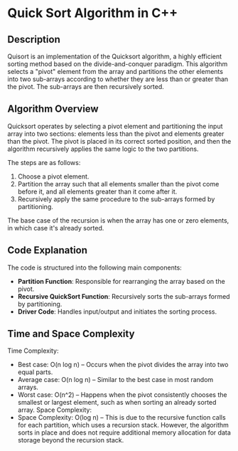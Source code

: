 # Quick Sort Algorithm in C++
## Description
Quisort is an implementation of the Quicksort algorithm, a highly efficient sorting method based on the divide-and-conquer paradigm. This algorithm selects a "pivot" element from the array and partitions the other elements into two sub-arrays according to whether they are less than or greater than the pivot. The sub-arrays are then recursively sorted. 

## Algorithm Overview
Quicksort operates by selecting a pivot element and partitioning the input array into two sections: elements less than the pivot and elements greater than the pivot. The pivot is placed in its correct sorted position, and then the algorithm recursively applies the same logic to the two partitions.

The steps are as follows:
1. Choose a pivot element.
2. Partition the array such that all elements smaller than the pivot come before it, and all elements greater than it come after it.
3. Recursively apply the same procedure to the sub-arrays formed by partitioning.

The base case of the recursion is when the array has one or zero elements, in which case it's already sorted.

## Code Explanation
The code is structured into the following main components:
- **Partition Function**: Responsible for rearranging the array based on the pivot.
- **Recursive QuickSort Function**: Recursively sorts the sub-arrays formed by partitioning.
- **Driver Code**: Handles input/output and initiates the sorting process.

## Time and Space Complexity
Time Complexity:
- Best case: O(n log n) – Occurs when the pivot divides the array into two equal parts.
- Average case: O(n log n) – Similar to the best case in most random arrays.
- Worst case: O(n^2) – Happens when the pivot consistently chooses the smallest or largest element, such as when sorting an already sorted array.
Space Complexity:
- Space Complexity: O(log n) – This is due to the recursive function calls for each partition, which uses a recursion stack. However, the algorithm sorts in place and does not require additional memory allocation for data storage beyond the recursion stack.
